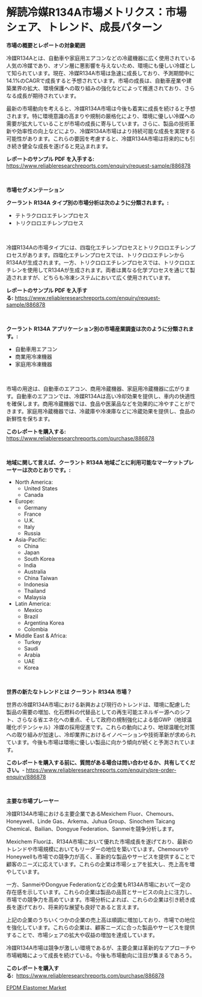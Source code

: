 <p><h1>解読冷媒R134A市場メトリクス：市場シェア、トレンド、成長パターン</h1></p><p><strong>市場の概要とレポートの対象範囲</strong></p>
<p><p>冷媒R134Aとは、自動車や家庭用エアコンなどの冷蔵機器に広く使用されている人気の冷媒であり、オゾン層に悪影響を与えないため、環境にも優しい冷媒として知られています。現在、冷媒R134A市場は急速に成長しており、予測期間中に14.1%のCAGRで成長すると予想されています。市場の成長は、自動車産業や建築業界の拡大、環境保護への取り組みの強化などによって推進されており、さらなる成長が期待されています。</p><p>最新の市場動向を考えると、冷媒R134A市場は今後も着実に成長を続けると予想されます。特に環境意識の高まりや規制の厳格化により、環境に優しい冷媒への需要が拡大していることが市場の成長に寄与しています。さらに、製品の技術革新や効率性の向上などにより、冷媒R134A市場はより持続可能な成長を実現する可能性があります。これらの要因を考慮すると、冷媒R134A市場は将来的にも引き続き健全な成長を遂げると見込まれます。</p></p>
<p><strong>レポートのサンプル PDF を入手する:</strong> <a href="https://www.reliableresearchreports.com/enquiry/request-sample/886878">https://www.reliableresearchreports.com/enquiry/request-sample/886878</a></p>
<p>&nbsp;</p>
<p><strong>市場セグメンテーション</strong></p>
<p><strong>クーラント R134A タイプ別の市場分析は次のように分類されます。:</strong></p>
<p><ul><li>テトラクロロエチレンプロセス</li><li>トリクロロエチレンプロセス</li></ul></p>
<p>&nbsp;</p>
<p><p>冷媒R134Aの市場タイプには、四塩化エチレンプロセスとトリクロロエチレンプロセスがあります。四塩化エチレンプロセスでは、トリクロロエチレンからR134Aが生成されます。一方、トリクロロエチレンプロセスでは、トリクロロエチレンを使用してR134Aが生成されます。両者は異なる化学プロセスを通じて製造されますが、どちらも冷凍システムにおいて広く使用されています。</p></p>
<p><strong>レポートのサンプル PDF を入手する:</strong>&nbsp;<a href="https://www.reliableresearchreports.com/enquiry/request-sample/886878">https://www.reliableresearchreports.com/enquiry/request-sample/886878</a></p>
<p>&nbsp;</p>
<p><strong> クーラント R134A アプリケーション別の市場産業調査は次のように分類されます。:</strong></p>
<p><ul><li>自動車用エアコン</li><li>商業用冷凍機器</li><li>家庭用冷凍機器</li></ul></p>
<p>&nbsp;</p>
<p><p>市場の用途は、自動車のエアコン、商用冷蔵機器、家庭用冷蔵機器に広がります。自動車のエアコンでは、冷媒R134Aは高い冷却効果を提供し、車内の快適性を確保します。商用冷蔵機器では、食品や医薬品などを効果的に冷やすことができます。家庭用冷蔵機器では、冷蔵庫や冷凍庫などに冷蔵効果を提供し、食品の新鮮性を保ちます。</p></p>
<p><strong>このレポートを購入する:</strong>&nbsp; <a href="https://www.reliableresearchreports.com/purchase/886878">https://www.reliableresearchreports.com/purchase/886878</a></p>
<p>&nbsp;</p>
<p><strong>地域に関して言えば、クーラント R134A 地域ごとに利用可能なマーケットプレーヤーは次のとおりです。:</strong></p>
<p><ul>
    <li>
        North America:
        <ul>
            <li>United States</li>
            <li>Canada</li>
        </ul>
    </li>
    <li>
        Europe:
        <ul>
            <li>Germany</li>
            <li>France</li>
            <li>U.K.</li>
            <li>Italy</li>
            <li>Russia</li>
        </ul>
    </li>
    <li>
        Asia-Pacific:
        <ul>
            <li>China</li>
            <li>Japan</li>
            <li>South Korea</li>
            <li>India</li>
            <li>Australia</li>
            <li>China Taiwan</li>
            <li>Indonesia</li>
            <li>Thailand</li>
            <li>Malaysia</li>
        </ul>
    </li>
    <li>
        Latin America:
        <ul>
            <li>Mexico</li>
            <li>Brazil</li>
            <li>Argentina Korea</li>
            <li>Colombia</li>
        </ul>
    </li>
    <li>
        Middle East & Africa:
        <ul>
            <li>Turkey</li>
            <li>Saudi</li>
            <li>Arabia</li>
            <li>UAE</li>
            <li>Korea</li>
        </ul>
    </li>
    </ul></p>
<p>&nbsp;</p>
<p><strong>世界の新たなトレンドとは クーラント R134A 市場？</strong></p>
<p><p>世界の冷媒R134A市場における新興および現行のトレンドは、環境に配慮した製品の需要の増加、化石燃料の代替品としての再生可能エネルギー源へのシフト、さらなる省エネ化への重点、そして政府の規制強化による低GWP（地球温暖化ポテンシャル）冷媒の採用促進です。これらの動向により、地球温暖化対策への取り組みが加速し、冷却業界におけるイノベーションや技術革新が求められています。今後も市場は環境に優しい製品に向かう傾向が続くと予測されています。</p></p>
<p><strong>このレポートを購入する前に、質問がある場合は問い合わせるか、共有してください。</strong>- <a href="https://www.reliableresearchreports.com/enquiry/pre-order-enquiry/886878">https://www.reliableresearchreports.com/enquiry/pre-order-enquiry/886878</a></p>
<p>&nbsp;</p>
<p><strong>主要な市場プレーヤー</strong></p>
<p><p>冷媒R134A市場における主要企業であるMexichem Fluor、Chemours、Honeywell、Linde Gas、Arkema、Juhua Group、Sinochem Taicang Chemical、Bailian、Dongyue Federation、Sanmeiを競争分析します。</p><p>Mexichem Fluorは、R134A市場において優れた市場成長を遂げており、最新のトレンドや市場規模においてもリーダーの地位を築いています。ChemoursやHoneywellも市場での競争力が高く、革新的な製品やサービスを提供することで顧客のニーズに応えています。これらの企業は市場シェアを拡大し、売上高を増やしています。</p><p>一方、SanmeiやDongyue Federationなどの企業もR134A市場において一定の存在感を示しています。これらの企業は製品の品質とサービスの向上に注力し、市場での競争力を高めています。市場分析によれば、これらの企業は引き続き成長を遂げており、将来的な展望も良好であると言えます。</p><p>上記の企業のうちいくつかの企業の売上高は順調に増加しており、市場での地位を強化しています。これらの企業は、顧客ニーズに合った製品やサービスを提供することで、市場シェアの拡大や収益の増加を達成しています。</p><p>冷媒R134A市場は競争が激しい環境であるが、主要企業は革新的なアプローチや市場戦略によって成長を続けている。今後も市場動向に注目が集まるであろう。</p></p>
<p><strong>このレポートを購入する:</strong>&nbsp;&nbsp;<a href="https://www.reliableresearchreports.com/purchase/886878">https://www.reliableresearchreports.com/purchase/886878</a></p>
<p><p><a href="https://eight-handstand-8fb.notion.site/EPDM-Elastomer-Market-Size-Growth-Outlook-from-2024-to-2031-projecting-at-Market-s-Trends-Analysis-1a564f207eb94760a4277e80dd7bad0d">EPDM Elastomer Market</a></p></p>